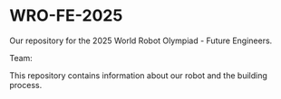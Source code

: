# WRO-FE-2025
Our repository for the 2025 World Robot Olympiad - Future Engineers.

Team: 

This repository contains information about our robot and the building process. 
